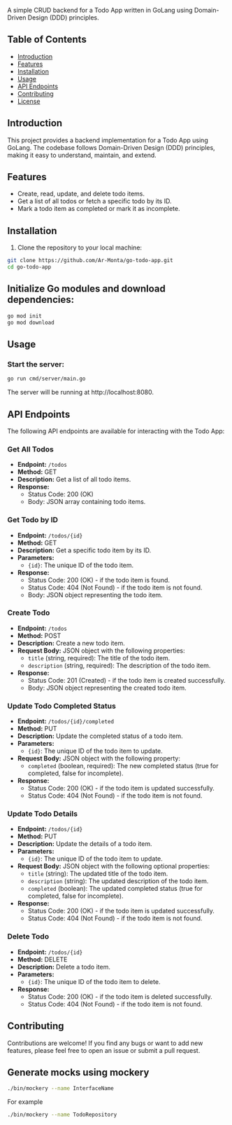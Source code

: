 A simple CRUD backend for a Todo App written in GoLang using Domain-Driven Design (DDD) principles.

## Table of Contents
- [Introduction](#introduction)
- [Features](#features)
- [Installation](#installation)
- [Usage](#usage)
- [API Endpoints](#api-endpoints)
- [Contributing](#contributing)
- [License](#license)

## Introduction

This project provides a backend implementation for a Todo App using GoLang. The codebase follows Domain-Driven Design (DDD) principles, making it easy to understand, maintain, and extend.

## Features

- Create, read, update, and delete todo items.
- Get a list of all todos or fetch a specific todo by its ID.
- Mark a todo item as completed or mark it as incomplete.

## Installation

1. Clone the repository to your local machine:

```bash
git clone https://github.com/Ar-Monta/go-todo-app.git
cd go-todo-app
```
## Initialize Go modules and download dependencies:
```bash
go mod init
go mod download
```
## Usage
### Start the server:
```bash
go run cmd/server/main.go
```
The server will be running at http://localhost:8080.

## API Endpoints

The following API endpoints are available for interacting with the Todo App:

### Get All Todos

- **Endpoint:** `/todos`
- **Method:** GET
- **Description:** Get a list of all todo items.
- **Response:**
  - Status Code: 200 (OK)
  - Body: JSON array containing todo items.

### Get Todo by ID

- **Endpoint:** `/todos/{id}`
- **Method:** GET
- **Description:** Get a specific todo item by its ID.
- **Parameters:**
  - `{id}`: The unique ID of the todo item.
- **Response:**
  - Status Code: 200 (OK) - if the todo item is found.
  - Status Code: 404 (Not Found) - if the todo item is not found.
  - Body: JSON object representing the todo item.

### Create Todo

- **Endpoint:** `/todos`
- **Method:** POST
- **Description:** Create a new todo item.
- **Request Body:** JSON object with the following properties:
  - `title` (string, required): The title of the todo item.
  - `description` (string, required): The description of the todo item.
- **Response:**
  - Status Code: 201 (Created) - if the todo item is created successfully.
  - Body: JSON object representing the created todo item.

### Update Todo Completed Status

- **Endpoint:** `/todos/{id}/completed`
- **Method:** PUT
- **Description:** Update the completed status of a todo item.
- **Parameters:**
  - `{id}`: The unique ID of the todo item to update.
- **Request Body:** JSON object with the following property:
  - `completed` (boolean, required): The new completed status (true for completed, false for incomplete).
- **Response:**
  - Status Code: 200 (OK) - if the todo item is updated successfully.
  - Status Code: 404 (Not Found) - if the todo item is not found.

### Update Todo Details

- **Endpoint:** `/todos/{id}`
- **Method:** PUT
- **Description:** Update the details of a todo item.
- **Parameters:**
  - `{id}`: The unique ID of the todo item to update.
- **Request Body:** JSON object with the following optional properties:
  - `title` (string): The updated title of the todo item.
  - `description` (string): The updated description of the todo item.
  - `completed` (boolean): The updated completed status (true for completed, false for incomplete).
- **Response:**
  - Status Code: 200 (OK) - if the todo item is updated successfully.
  - Status Code: 404 (Not Found) - if the todo item is not found.

### Delete Todo

- **Endpoint:** `/todos/{id}`
- **Method:** DELETE
- **Description:** Delete a todo item.
- **Parameters:**
  - `{id}`: The unique ID of the todo item to delete.
- **Response:**
  - Status Code: 200 (OK) - if the todo item is deleted successfully.
  - Status Code: 404 (Not Found) - if the todo item is not found.

## Contributing
Contributions are welcome! If you find any bugs or want to add new features, please feel free to open an issue or submit a pull request.

## Generate mocks using mockery
```bash
./bin/mockery --name InterfaceName
```

For example

```bash
./bin/mockery --name TodoRepository
```
